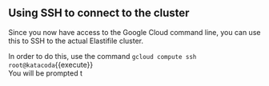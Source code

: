 ## Using SSH to connect to the cluster
Since you now have access to the Google Cloud command line, you can use this to SSH to the actual Elastifile cluster.

In order to do this, use the command `gcloud compute ssh root@katacoda`{{execute}}    
You will be prompted t